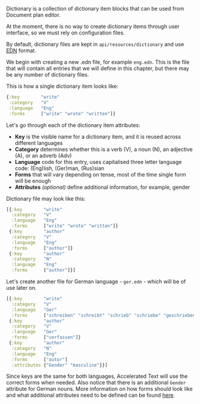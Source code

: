 Dictionary is a collection of dictionary item blocks that can be used from Document plan editor.

At the moment, there is no way to create dictionary items through user interface, so we must rely on configuration files.

By default, dictionary files are kept in `api/resources/dictionary` and use [EDN](https://github.com/edn-format/edn) format.

We begin with creating a new .edn file, for example `eng.edn`. This is the file that will contain all entries that we will define in this chapter, but there may be any number of dictionary files.

This is how a single dictionary item looks like:

```clojure
{:key        "write"
 :category   "V"
 :language   "Eng"
 :forms      ["write" "wrote" "written"]}
```

Let's go through each of the dictionary item attributes:

* **Key** is the visible name for a dictionary item, and it is reused across different languages
* **Category** determines whether this is a verb (V), a noun (N), an adjective (A), or an adverb (Adv)
* **Language** code for this entry, uses capitalised three letter language code: (Eng)lish, (Ger)man, (Rus)sian
* **Forms** that will vary depending on tense, most of the time single form will be enough 
* **Attributes** *(optional)* define additional information, for example, gender

Dictionary file may look like this:

```clojure
[{:key        "write"
  :category   "V"
  :language   "Eng"
  :forms      ["write" "wrote" "written"]}
 {:key        "author"
  :category   "V"
  :language   "Eng"
  :forms      ["author"]}
 {:key        "author"
  :category   "N"
  :language   "Eng"
  :forms      ["author"]}]
```

Let's create another file for German language - `ger.edn` - which will be of use later on.

```clojure
[{:key        "write"
  :category   "V"
  :language   "Ger"
  :forms      ["schreiben" "schreibt" "schrieb" "schriebe" "geschrieben"]}
 {:key        "author"
  :category   "V"
  :language   "Ger"
  :forms      ["verfassen"]}
 {:key        "author"
  :category   "N"
  :language   "Eng"
  :forms      ["autor"]
  :attributes {"Gender" "masculine"}}]
```

Since keys are the same for both languages, Accelerated Text will use the correct forms when needed. Also notice that there is an additional `Gender` attribute for German nouns. More information on how forms should look like and what additional attributes need to be defined can be found [here](https://www.grammaticalframework.org/lib/doc/synopsis/).

